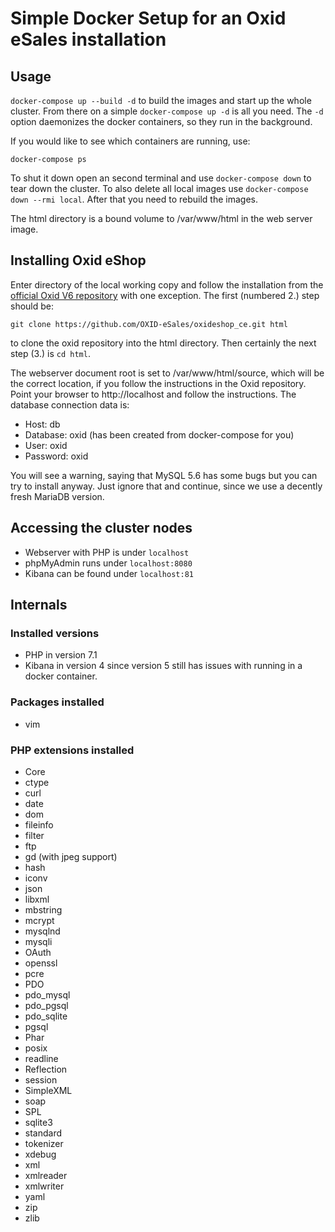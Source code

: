 # Simple Docker Setup for an Oxid eSales installation

## Usage

`docker-compose up --build -d` to build the images and start up the whole cluster.
From there on a simple `docker-compose up -d` is all you need.
The `-d` option daemonizes the docker containers, so they run in the background.

If you would like to see which containers are running, use:

`docker-compose ps`

To shut it down open an second terminal and use `docker-compose down` to tear down the cluster.
To also delete all local images use `docker-compose down --rmi local`. After that you need to rebuild the images.

The html directory is a bound volume to /var/www/html in the web server image.

## Installing Oxid eShop

Enter directory of the local working copy and follow the installation from the [official Oxid V6 repository](https://github.com/OXID-eSales/oxideshop_ce) with one exception. The first (numbered 2.) step should be:

`git clone https://github.com/OXID-eSales/oxideshop_ce.git html`

to clone the oxid repository into the html directory. Then certainly the next step (3.) is `cd html`.

The webserver document root is set to /var/www/html/source, which will be the correct location, if you follow the instructions in the Oxid repository.
Point your browser to http://localhost and follow the instructions. The database connection data is:
- Host: db
- Database: oxid (has been created from docker-compose for you)
- User: oxid
- Password: oxid

You will see a warning, saying that MySQL 5.6 has some bugs but you can try to install anyway. Just ignore that and continue, since we use a decently fresh MariaDB version.

## Accessing the cluster nodes

- Webserver with PHP is under `localhost`
- phpMyAdmin runs under `localhost:8080`
- Kibana can be found under `localhost:81`

## Internals

### Installed versions

- PHP in version 7.1
- Kibana in version 4 since version 5 still has issues with running in a docker container.

### Packages installed

- vim

### PHP extensions installed

- Core
- ctype
- curl
- date
- dom
- fileinfo
- filter
- ftp
- gd (with jpeg support)
- hash
- iconv
- json
- libxml
- mbstring
- mcrypt
- mysqlnd
- mysqli
- OAuth
- openssl
- pcre
- PDO
- pdo_mysql
- pdo_pgsql
- pdo_sqlite
- pgsql
- Phar
- posix
- readline
- Reflection
- session
- SimpleXML
- soap
- SPL
- sqlite3
- standard
- tokenizer
- xdebug
- xml
- xmlreader
- xmlwriter
- yaml
- zip
- zlib
